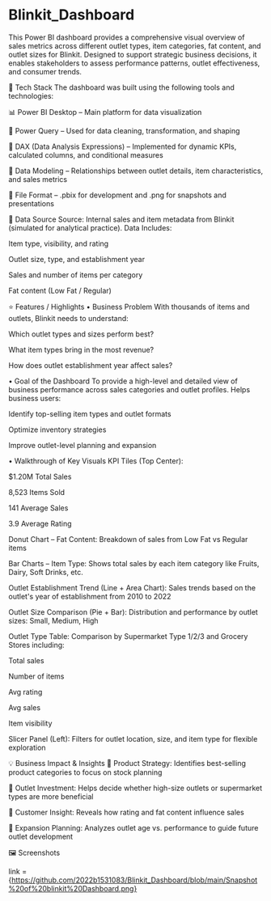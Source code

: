 # Blinkit_Dashboard

This Power BI dashboard provides a comprehensive visual overview of sales metrics across different outlet types, item categories, fat content, and outlet sizes for Blinkit. Designed to support strategic business decisions, it enables stakeholders to assess performance patterns, outlet effectiveness, and consumer trends.

🧰 Tech Stack
The dashboard was built using the following tools and technologies:

📊 Power BI Desktop – Main platform for data visualization

📂 Power Query – Used for data cleaning, transformation, and shaping

🧠 DAX (Data Analysis Expressions) – Implemented for dynamic KPIs, calculated columns, and conditional measures

📝 Data Modeling – Relationships between outlet details, item characteristics, and sales metrics

📁 File Format – .pbix for development and .png for snapshots and presentations

📂 Data Source
Source: Internal sales and item metadata from Blinkit (simulated for analytical practice).
Data Includes:

Item type, visibility, and rating

Outlet size, type, and establishment year

Sales and number of items per category

Fat content (Low Fat / Regular)

⭐ Features / Highlights
• Business Problem
With thousands of items and outlets, Blinkit needs to understand:

Which outlet types and sizes perform best?

What item types bring in the most revenue?

How does outlet establishment year affect sales?

• Goal of the Dashboard
To provide a high-level and detailed view of business performance across sales categories and outlet profiles. Helps business users:

Identify top-selling item types and outlet formats

Optimize inventory strategies

Improve outlet-level planning and expansion

• Walkthrough of Key Visuals
KPI Tiles (Top Center):

$1.20M Total Sales

8,523 Items Sold

141 Average Sales

3.9 Average Rating

Donut Chart – Fat Content:
Breakdown of sales from Low Fat vs Regular items

Bar Charts – Item Type:
Shows total sales by each item category like Fruits, Dairy, Soft Drinks, etc.

Outlet Establishment Trend (Line + Area Chart):
Sales trends based on the outlet's year of establishment from 2010 to 2022

Outlet Size Comparison (Pie + Bar):
Distribution and performance by outlet sizes: Small, Medium, High

Outlet Type Table:
Comparison by Supermarket Type 1/2/3 and Grocery Stores including:

Total sales

Number of items

Avg rating

Avg sales

Item visibility

Slicer Panel (Left):
Filters for outlet location, size, and item type for flexible exploration

💡 Business Impact & Insights
🛒 Product Strategy: Identifies best-selling product categories to focus on stock planning

🏪 Outlet Investment: Helps decide whether high-size outlets or supermarket types are more beneficial

🎯 Customer Insight: Reveals how rating and fat content influence sales

🧭 Expansion Planning: Analyzes outlet age vs. performance to guide future outlet development

🖼️ Screenshots 

link = {https://github.com/2022b1531083/Blinkit_Dashboard/blob/main/Snapshot%20of%20blinkit%20Dashboard.png}

